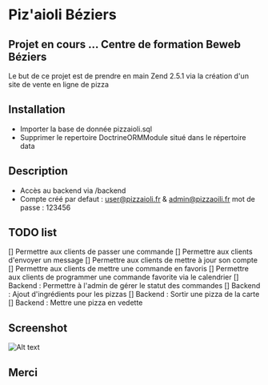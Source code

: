 # Piz'aioli Béziers

Projet en cours ... Centre de formation Beweb Béziers
---
Le but de ce projet est de prendre en main Zend 2.5.1 via la création d'un site de vente en ligne de pizza

## Installation
- Importer la base de donnée pizzaioli.sql
- Supprimer le repertoire DoctrineORMModule situé dans le répertoire data

## Description
- Accès au backend via /backend
- Compte créé par defaut : user@pizzaioli.fr & admin@pizzaoili.fr mot de passe : 123456

## TODO list

[] Permettre aux clients de passer une commande
[] Permettre aux clients d'envoyer un message
[] Permettre aux clients de mettre à jour son compte
[] Permettre aux clients de mettre une commande en favoris
[] Permettre aux clients de programmer une commande favorite via le calendrier
[] Backend : Permettre à l'admin de gérer le statut des commandes
[] Backend : Ajout d'ingrédients pour les pizzas
[] Backend : Sortir une pizza de la carte
[] Backend : Mettre une pizza en vedette

## Screenshot

![Alt text](https://github.com/aliceedn/piz-aioli/blob/master/public/img/screenshot_accueil.PNG "Piz-aioli page d'accueil")

## Merci
